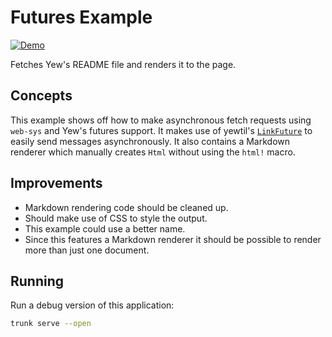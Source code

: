 # Futures Example

[![Demo](https://img.shields.io/website?label=demo&url=https%3A%2F%2Fexamples.yew.rs%2Ffutures)](https://examples.yew.rs/futures)

Fetches Yew's README file and renders it to the page.

## Concepts

This example shows off how to make asynchronous fetch requests using `web-sys` and Yew's futures support.
It makes use of yewtil's [`LinkFuture`] to easily send messages asynchronously.
It also contains a Markdown renderer which manually creates `Html` without using the `html!` macro.

## Improvements

- Markdown rendering code should be cleaned up.
- Should make use of CSS to style the output.
- This example could use a better name.
- Since this features a Markdown renderer it should be possible to render more than just one document.

[`linkfuture`]: https://docs.rs/yewtil/latest/yewtil/future/trait.LinkFuture.html

## Running

Run a debug version of this application:

```bash
trunk serve --open
```